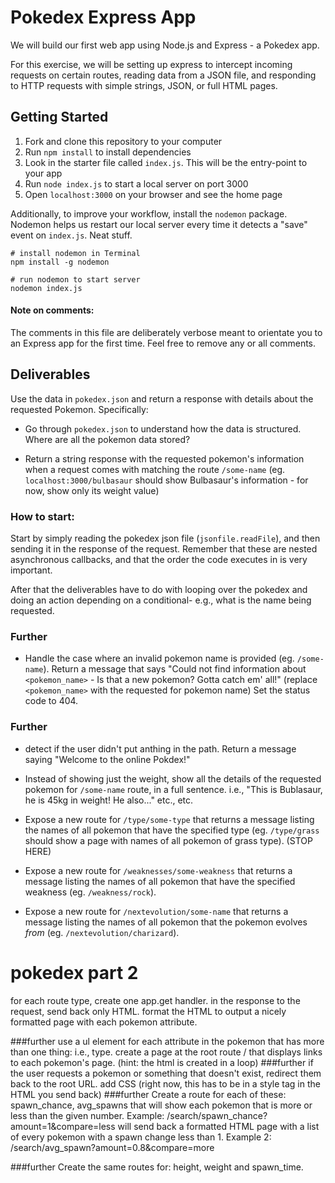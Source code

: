 # Pokedex Express App

We will build our first web app using Node.js and Express - a Pokedex app.

For this exercise, we will be setting up express to intercept incoming requests on certain routes, reading data from a JSON file, and responding to HTTP requests with simple strings, JSON, or full HTML pages.

## Getting Started

1.  Fork and clone this repository to your computer
2.  Run `npm install` to install dependencies
3.  Look in the starter file called `index.js`. This will be the entry-point to your app
4.  Run `node index.js` to start a local server on port 3000
5.  Open `localhost:3000` on your browser and see the home page

Additionally, to improve your workflow, install the `nodemon` package. Nodemon helps us restart our local server every time it detects a "save" event on `index.js`. Neat stuff.

```
# install nodemon in Terminal
npm install -g nodemon

# run nodemon to start server
nodemon index.js
```

#### Note on comments:

The comments in this file are deliberately verbose meant to orientate you to an Express app for the first time. Feel free to remove any or all comments.

## Deliverables

Use the data in `pokedex.json` and return a response with details about the requested Pokemon. Specifically:

* Go through `pokedex.json` to understand how the data is structured. Where are all the pokemon data stored?

* Return a string response with the requested pokemon's information when a request comes with matching the route `/some-name` (eg. `localhost:3000/bulbasaur` should show Bulbasaur's information - for now, show only its weight value)

### How to start:
Start by simply reading the pokedex json file (`jsonfile.readFile`), and then sending it in the response of the request. Remember that these are nested asynchronous callbacks, and that the order the code executes in is very important.

After that the deliverables have to do with looping over the pokedex and doing an action depending on a conditional- e.g., what is the name being requested.

### Further

* Handle the case where an invalid pokemon name is provided (eg. `/some-name`). Return a message that says "Could not find information about `<pokemon_name>` - Is that a new pokemon? Gotta catch em' all!" (replace `<pokemon_name>` with the requested for pokemon name) Set the status code to 404.

### Further

* detect if the user didn't put anthing in the path. Return a message saying "Welcome to the online Pokdex!"

* Instead of showing just the weight, show all the details of the requested pokemon for `/some-name` route, in a full sentence. i.e., "This is Bublasaur, he is 45kg in weight! He also..." etc., etc.

* Expose a new route for `/type/some-type` that returns a message listing the names of all pokemon that have the specified type (eg. `/type/grass` should show a page with names of all pokemon of grass type). (STOP HERE)

* Expose a new route for `/weaknesses/some-weakness` that returns a message listing the names of all pokemon that have the specified weakness (eg. `/weakness/rock`).

* Expose a new route for `/nextevolution/some-name` that returns a message listing the names of all pokemon that the pokemon evolves *from* (eg. `/nextevolution/charizard`).


# pokedex part 2
for each route type, create one app.get handler.
in the response to the request, send back only HTML.
format the HTML to output a nicely formatted page with each pokemon attribute.

###further
use a ul element for each attribute in the pokemon that has more than one thing: i.e., type.
create a page at the root route / that displays links to each pokemon's page. (hint: the html is created in a loop)
###further
if the user requests a pokemon or something that doesn't exist, redirect them back to the root URL.
add CSS (right now, this has to be in a style tag in the HTML you send back)
###further
Create a route for each of these: spawn_chance, avg_spawns that will show each pokemon that is more or less than the given number. Example: /search/spawn_chance?amount=1&compare=less will send back a formatted HTML page with a list of every pokemon with a spawn change less than 1. Example 2: /search/avg_spawn?amount=0.8&compare=more

###further
Create the same routes for: height, weight and spawn_time.
